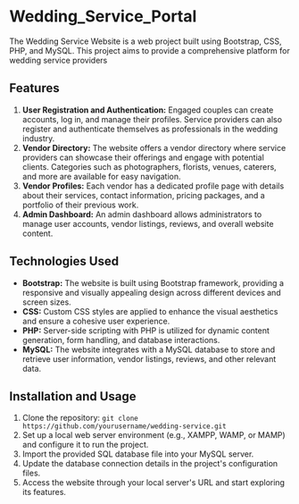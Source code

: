 # Wedding_Service_Portal
The Wedding Service Website is a web project built using Bootstrap, CSS, PHP, and MySQL. This project aims to provide a comprehensive platform for wedding service providers

## Features

1. **User Registration and Authentication:** Engaged couples can create accounts, log in, and manage their profiles. Service providers can also register and authenticate themselves as professionals in the wedding industry.
2. **Vendor Directory:** The website offers a vendor directory where service providers can showcase their offerings and engage with potential clients. Categories such as photographers, florists, venues, caterers, and more are available for easy navigation.
3. **Vendor Profiles:** Each vendor has a dedicated profile page with details about their services, contact information, pricing packages, and a portfolio of their previous work.
4. **Admin Dashboard:** An admin dashboard allows administrators to manage user accounts, vendor listings, reviews, and overall website content.

## Technologies Used

- **Bootstrap:** The website is built using Bootstrap framework, providing a responsive and visually appealing design across different devices and screen sizes.
- **CSS:** Custom CSS styles are applied to enhance the visual aesthetics and ensure a cohesive user experience.
- **PHP:** Server-side scripting with PHP is utilized for dynamic content generation, form handling, and database interactions.
- **MySQL:** The website integrates with a MySQL database to store and retrieve user information, vendor listings, reviews, and other relevant data.

## Installation and Usage

1. Clone the repository: `git clone https://github.com/yourusername/wedding-service.git`
2. Set up a local web server environment (e.g., XAMPP, WAMP, or MAMP) and configure it to run the project.
3. Import the provided SQL database file into your MySQL server.
4. Update the database connection details in the project's configuration files.
5. Access the website through your local server's URL and start exploring its features.

